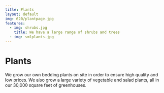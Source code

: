 ```yaml
---
title: Plants
layout: default
img: 620/plantpage.jpg
features:
  - img: shrubs.jpg
    title: We have a large range of shrubs and trees
  - img: smlplants.jpg
---
```


# Plants

We grow our own bedding plants on site in order to ensure high quality and low prices.
We also grow a large variety of vegetable and salad plants, all in our 30,000 square feet of greenhouses.

